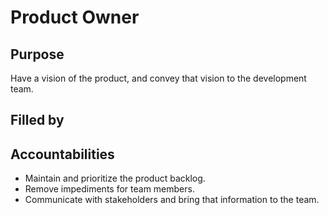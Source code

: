 # Product Owner

## Purpose

Have a vision of the product, and convey that vision to the development team.

## Filled by

## Accountabilities

- Maintain and prioritize the product backlog.
- Remove impediments for team members.
- Communicate with stakeholders and bring that information to the team.
